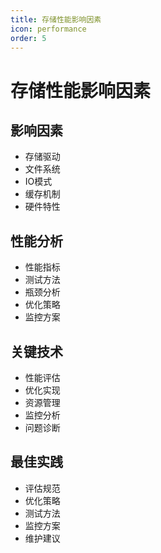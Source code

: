```yaml
---
title: 存储性能影响因素
icon: performance
order: 5
---
```


# 存储性能影响因素

## 影响因素
- 存储驱动
- 文件系统
- IO模式
- 缓存机制
- 硬件特性

## 性能分析
- 性能指标
- 测试方法
- 瓶颈分析
- 优化策略
- 监控方案

## 关键技术
- 性能评估
- 优化实现
- 资源管理
- 监控分析
- 问题诊断

## 最佳实践
- 评估规范
- 优化策略
- 测试方法
- 监控方案
- 维护建议

